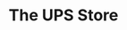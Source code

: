 ---
title: "The UPS Store"
url: /tallahassee/the-ups-store-village-square-boulevard/
shop: Kopieren
---